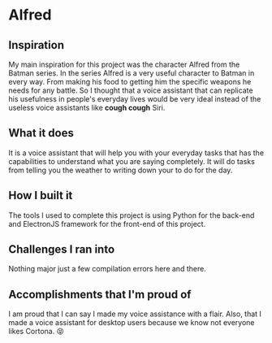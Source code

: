 # Alfred

## Inspiration
My main inspiration for this project was the character Alfred from the Batman series. In the series Alfred is a very useful character to Batman in every way. From making his food to getting him the specific weapons he needs for any battle. So I thought that a voice assistant that can replicate his usefulness in people's everyday lives would be very ideal instead of the useless voice assistants like **cough cough** Siri.

## What it does
It is a voice assistant that will help you with your everyday tasks that has the capabilities to understand what you are saying completely. It will do tasks from telling you the weather to writing down your to do for the day.

## How I built it
The tools I used to complete this project is using Python for the back-end and ElectronJS framework for the front-end of this project.

## Challenges I ran into
Nothing major just a few compilation errors here and there.

## Accomplishments that I'm proud of
I am proud that I can say I made my voice assistance with a flair. Also, that I made a voice assistant for desktop users because we know not everyone likes Cortona. 😝
